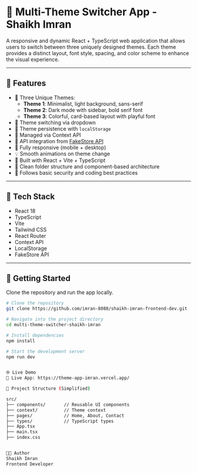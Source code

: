 # 🎨 Multi-Theme Switcher App - Shaikh Imran

A responsive and dynamic React + TypeScript web application that allows users to switch between three uniquely designed themes. Each theme provides a distinct layout, font style, spacing, and color scheme to enhance the visual experience.

---

## 🌟 Features

- 🔘 Three Unique Themes:
  - **Theme 1**: Minimalist, light background, sans-serif
  - **Theme 2**: Dark mode with sidebar, bold serif font
  - **Theme 3**: Colorful, card-based layout with playful font
- 🎨 Theme switching via dropdown
- 💾 Theme persistence with `localStorage`
- 🧠 Managed via Context API
- 🔄 API integration from [FakeStore API](https://fakestoreapi.com/)
- 📱 Fully responsive (mobile + desktop)
- 💡 Smooth animations on theme change
- 🚀 Built with React + Vite + TypeScript
- 📂 Clean folder structure and component-based architecture
- 🔐 Follows basic security and coding best practices

---

## 🔧 Tech Stack

- React 18
- TypeScript
- Vite
- Tailwind CSS
- React Router
- Context API
- LocalStorage
- FakeStore API

---

## 🚀 Getting Started

Clone the repository and run the app locally.

```bash
# Clone the repository
git clone https://github.com/imran-8088/shaikh-imran-frontend-dev.git

# Navigate into the project directory
cd multi-theme-switcher-shaikh-imran

# Install dependencies
npm install

# Start the development server
npm run dev


🌐 Live Demo
🔗 Live App: https://theme-app-imran.vercel.app/

📁 Project Structure (Simplified)

src/
├── components/       // Reusable UI components
├── context/          // Theme context
├── pages/            // Home, About, Contact
├── types/            // TypeScript types
├── App.tsx
├── main.tsx
├── index.css


👨‍💻 Author
Shaikh Imran
Frontend Developer
